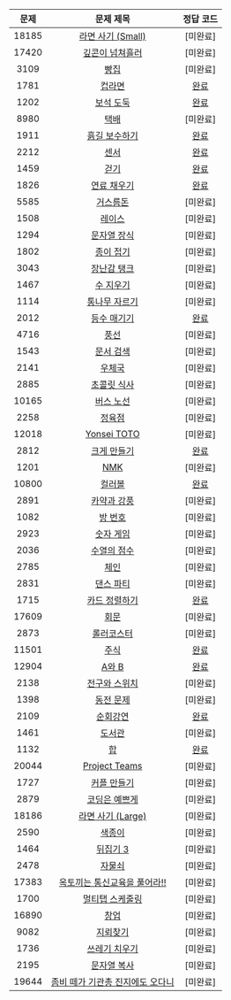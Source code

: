 | 문제 | 문제 제목 | 정답 코드 |
| :--: | :--: | :--: |
| 18185 | [라면 사기 (Small)](https://www.acmicpc.net/problem/18185) | [미완료] |
| 17420 | [깊콘이 넘쳐흘러](https://www.acmicpc.net/problem/17420) | [미완료] |
| 3109 | [빵집](https://www.acmicpc.net/problem/3109) | [미완료] |
| 1781 | [컵라면](https://www.acmicpc.net/problem/1781) | [완료](./solutions/1781.cpp) |
| 1202 | [보석 도둑](https://www.acmicpc.net/problem/1202) | [완료](./solutions/1202.cpp) |
| 8980 | [택배](https://www.acmicpc.net/problem/8980) | [미완료] |
| 1911 | [흙길 보수하기](https://www.acmicpc.net/problem/1911) | [완료](./solutions/1911.cpp) |
| 2212 | [센서](https://www.acmicpc.net/problem/2212) | [완료](./solutions/2212.cpp) |
| 1459 | [걷기](https://www.acmicpc.net/problem/1459) | [완료](./solutions/1459.cpp) |
| 1826 | [연료 채우기](https://www.acmicpc.net/problem/1826) | [완료](./solutions/1826.cpp) |
| 5585 | [거스름돈](https://www.acmicpc.net/problem/5585) | [미완료] |
| 1508 | [레이스](https://www.acmicpc.net/problem/1508) | [미완료] |
| 1294 | [문자열 장식](https://www.acmicpc.net/problem/1294) | [미완료] |
| 1802 | [종이 접기](https://www.acmicpc.net/problem/1802) | [미완료] |
| 3043 | [장난감 탱크](https://www.acmicpc.net/problem/3043) | [미완료] |
| 1467 | [수 지우기](https://www.acmicpc.net/problem/1467) | [미완료] |
| 1114 | [통나무 자르기](https://www.acmicpc.net/problem/1114) | [미완료] |
| 2012 | [등수 매기기](https://www.acmicpc.net/problem/2012) | [완료](./solutions/2012.cpp) |
| 4716 | [풍선](https://www.acmicpc.net/problem/4716) | [미완료] |
| 1543 | [문서 검색](https://www.acmicpc.net/problem/1543) | [미완료] |
| 2141 | [우체국](https://www.acmicpc.net/problem/2141) | [미완료] |
| 2885 | [초콜릿 식사](https://www.acmicpc.net/problem/2885) | [미완료] |
| 10165 | [버스 노선](https://www.acmicpc.net/problem/10165) | [미완료] |
| 2258 | [정육점](https://www.acmicpc.net/problem/2258) | [미완료] |
| 12018 | [Yonsei TOTO](https://www.acmicpc.net/problem/12018) | [미완료] |
| 2812 | [크게 만들기](https://www.acmicpc.net/problem/2812) | [완료](./solutions/2812.cpp) |
| 1201 | [NMK](https://www.acmicpc.net/problem/1201) | [미완료] |
| 10800 | [컬러볼](https://www.acmicpc.net/problem/10800) | [완료](./solutions/10800.cpp) |
| 2891 | [카약과 강풍](https://www.acmicpc.net/problem/2891) | [미완료] |
| 1082 | [방 번호](https://www.acmicpc.net/problem/1082) | [미완료] |
| 2923 | [숫자 게임](https://www.acmicpc.net/problem/2923) | [미완료] |
| 2036 | [수열의 점수](https://www.acmicpc.net/problem/2036) | [미완료] |
| 2785 | [체인](https://www.acmicpc.net/problem/2785) | [미완료] |
| 2831 | [댄스 파티](https://www.acmicpc.net/problem/2831) | [미완료] |
| 1715 | [카드 정렬하기](https://www.acmicpc.net/problem/1715) | [완료](./solutions/1715.cpp) |
| 17609 | [회문](https://www.acmicpc.net/problem/17609) | [미완료] |
| 2873 | [롤러코스터](https://www.acmicpc.net/problem/2873) | [미완료] |
| 11501 | [주식](https://www.acmicpc.net/problem/11501) | [완료](./solutions/11501.cpp) |
| 12904 | [A와 B](https://www.acmicpc.net/problem/12904) | [완료](./solutions/12904.cpp) |
| 2138 | [전구와 스위치](https://www.acmicpc.net/problem/2138) | [미완료] |
| 1398 | [동전 문제](https://www.acmicpc.net/problem/1398) | [미완료] |
| 2109 | [순회강연](https://www.acmicpc.net/problem/2109) | [완료](./solutions/2109.cpp) |
| 1461 | [도서관](https://www.acmicpc.net/problem/1461) | [미완료] |
| 1132 | [합](https://www.acmicpc.net/problem/1132) | [완료](./solutions/1132.cpp) |
| 20044 | [Project Teams](https://www.acmicpc.net/problem/20044) | [미완료] |
| 1727 | [커플 만들기](https://www.acmicpc.net/problem/1727) | [미완료] |
| 2879 | [코딩은 예쁘게](https://www.acmicpc.net/problem/2879) | [미완료] |
| 18186 | [라면 사기 (Large)](https://www.acmicpc.net/problem/18186) | [미완료] |
| 2590 | [색종이](https://www.acmicpc.net/problem/2590) | [미완료] |
| 1464 | [뒤집기 3](https://www.acmicpc.net/problem/1464) | [미완료] |
| 2478 | [자물쇠](https://www.acmicpc.net/problem/2478) | [미완료] |
| 17383 | [옥토끼는 통신교육을 풀어라!!](https://www.acmicpc.net/problem/17383) | [미완료] |
| 1700 | [멀티탭 스케줄링](https://www.acmicpc.net/problem/1700) | [미완료] |
| 16890 | [창업](https://www.acmicpc.net/problem/16890) | [미완료] |
| 9082 | [지뢰찾기](https://www.acmicpc.net/problem/9082) | [미완료] |
| 1736 | [쓰레기 치우기](https://www.acmicpc.net/problem/1736) | [미완료] |
| 2195 | [문자열 복사](https://www.acmicpc.net/problem/2195) | [미완료] |
| 19644 | [좀비 떼가 기관총 진지에도 오다니](https://www.acmicpc.net/problem/19644) | [미완료] |
